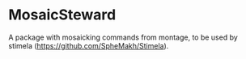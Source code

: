 # MosaicSteward
A package with mosaicking commands from montage, to be used by stimela (https://github.com/SpheMakh/Stimela).
